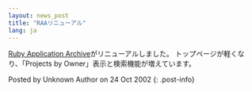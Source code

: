 ```yaml
---
layout: news_post
title: "RAAリニューアル"
lang: ja
---
```


[Ruby Application Archive][1]がリニューアルしました。 トップページが軽くなり、「Projects by
Owner」表示と検索機能が増えています。

Posted by Unknown Author on 24 Oct 2002
{: .post-info}



[1]: http://raa.ruby-lang.org/ 

